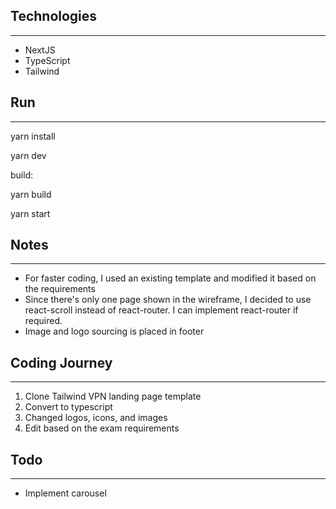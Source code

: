 ## Technologies

---

- NextJS
- TypeScript
- Tailwind

## Run

---

yarn install

yarn dev

build:

yarn build

yarn start


## Notes

---

- For faster coding, I used an existing template and modified it based on the requirements
- Since there's only one page shown in the wireframe, I decided to use react-scroll instead of react-router. I can implement react-router if required.
- Image and logo sourcing is placed in footer

## Coding Journey

---

1. Clone Tailwind VPN landing page template
2. Convert to typescript
3. Changed logos, icons, and images
4. Edit based on the exam requirements


## Todo

---

- Implement carousel

